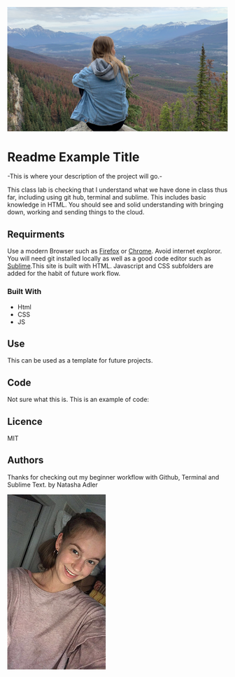 ![This is a Picture of me, Natasha Adler](natashaadler.jpg "Natasha Adler")

# Readme Example Title

-This is where your description of the project will go.-

This class lab is checking that I understand what we have done in class thus far, including using git hub, terminal and sublime. This includes basic knowledge in HTML. You should see and solid understanding with bringing down, working and sending things to the cloud.

## Requirments 

Use a modern Browser such as [Firefox](https://www.mozilla.org/en-CA/firefox/new/) or [Chrome](https://www.google.ca/chrome/?brand=CHBD&gclsrc=aw.ds&&gclid=CjwKCAjw29vsBRAuEiwA9s-0B6zIdw5_qV4ETvbcN4042nlkfk9YggWT_DI1vM4UH4vWB2I0pdWUdhoCBWoQAvD_BwE). Avoid internet exploror. You will need git installed locally as well as a good code editor such as [Sublime](https://www.sublimetext.com).This site is built with HTML. Javascript and CSS subfolders are added for the habit of future work flow. 

### Built With

<ul>
	<li>Html</li>
	<li>CSS</li>
	<li>JS</li>
</ul>

## Use

This can be used as a template for future projects.


## Code

Not sure what this is.
This is an example of code: <title> In Class Lab Natasha </title>

## Licence

MIT


## Authors

Thanks for checking out my beginner workflow with Github, Terminal and Sublime Text.
by Natasha Adler

![This is a Picture of me, Natasha Adler](natasha_headshot_medium.JPG "Natasha Adler")

